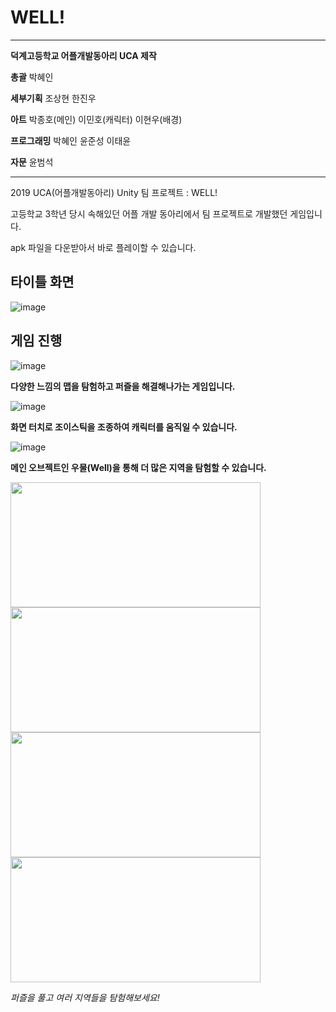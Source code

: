 # WELL!

---

**덕계고등학교 어플개발동아리 UCA 제작**

**총괄** 박혜인

**세부기획** 조상현 한진우

**아트** 박종호(메인) 이민호(캐릭터) 이현우(배경)

**프로그래밍** 박혜인 윤준성 이태윤

**자문** 윤범석

---

2019 UCA(어플개발동아리) Unity 팀 프로젝트 : WELL!

고등학교 3학년 당시 속해있던 어플 개발 동아리에서 팀 프로젝트로 개발했던 게임입니다.

apk 파일을 다운받아서 바로 플레이할 수 있습니다.


## 타이틀 화면

![image](https://user-images.githubusercontent.com/46310524/211218320-6056352e-a090-4b85-a4bf-f3fa793a65b9.png)

## 게임 진행

![image](https://user-images.githubusercontent.com/46310524/211218829-26313243-c055-4891-bf64-b21f2ba782f8.png)

**다양한 느낌의 맵을 탐험하고 퍼즐을 해결해나가는 게임입니다.**

![image](https://user-images.githubusercontent.com/46310524/211219226-4d91c301-787e-406f-b3bb-d9265ff3ab63.png)

**화면 터치로 조이스틱을 조종하여 캐릭터를 움직일 수 있습니다.**

![image](https://user-images.githubusercontent.com/46310524/211219115-11f399cd-d9f7-42ed-a593-307b80eac711.png)

**메인 오브젝트인 우물(Well)을 통해 더 많은 지역을 탐험할 수 있습니다.**

<div>
<img width="400" height="200" src="https://user-images.githubusercontent.com/46310524/211219335-d226c083-9c70-4412-83da-c960594ce80e.png">
<img width="400" height="200" src="https://user-images.githubusercontent.com/46310524/211219460-286ad02d-6d10-426e-b3d2-83603daa030f.png">
<div>
<div>
<img width="400" height="200" src="https://user-images.githubusercontent.com/46310524/211219735-6a63a623-b687-461d-a697-f5847902b33a.png">
<img width="400" height="200" src="https://user-images.githubusercontent.com/46310524/211219903-fc81087c-a85d-45d1-8748-0e766a28bc01.png">
<div>

*퍼즐을 풀고 여러 지역들을 탐험해보세요!*

